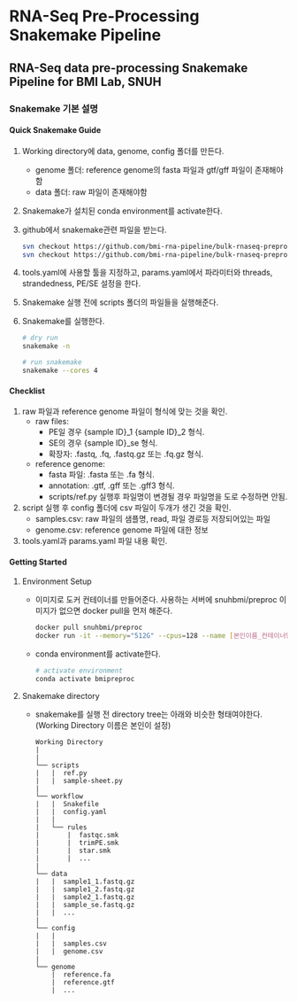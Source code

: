 # RNA-Seq Pre-Processing Snakemake Pipeline
## RNA-Seq data pre-processing Snakemake Pipeline for BMI Lab, SNUH

### Snakemake 기본 설명

#### Quick Snakemake Guide
1. Working directory에 data, genome, config 폴더를 만든다.
    - genome 폴더: reference genome의 fasta 파일과 gtf/gff 파일이 존재해야함
    - data 폴더: raw 파일이 존재해야함
2. Snakemake가 설치된 conda environment를 activate한다.
3. github에서 snakemake관련 파일을 받는다.
    ```bash
    svn checkout https://github.com/bmi-rna-pipeline/bulk-rnaseq-preproc/trunk/workflow
    svn checkout https://github.com/bmi-rna-pipeline/bulk-rnaseq-preproc/trunk/scripts
    ```
4. tools.yaml에 사용할 툴을 지정하고, params.yaml에서 파라미터와 threads, strandedness, PE/SE 설정을 한다.
5. Snakemake 실행 전에 scripts 폴더의 파일들을 실행해준다.
6. Snakemake를 실행한다.

    ```bash
    # dry run
    snakemake -n

    # run snakemake
    snakemake --cores 4
    ```

#### Checklist
1. raw 파일과 reference genome 파일이 형식에 맞는 것을 확인.
    - raw files: 
        - PE일 경우 {sample ID}\_1 {sample ID}\_2 형식.
        - SE의 경우 {sample ID}\_se 형식.
        - 확장자: .fastq, .fq, .fastq.gz 또는 .fq.gz 형식.
    - reference genome:
        - fasta 파일: .fasta 또는 .fa 형식.
        - annotation: .gtf, .gff 또는 .gff3 형식.
        - scripts/ref.py 실행후 파일명이 변경될 경우 파일명을 도로 수정하면 안됨.
2. script 실행 후 config 폴더에 csv 파일이 두개가 생긴 것을 확인.
    - samples.csv: raw 파일의 샘플명, read, 파일 경로등 저장되어있는 파일
    - genome.csv: reference genome 파일에 대한 정보
2. tools.yaml과 params.yaml 파일 내용 확인.

#### Getting Started
1. Environment Setup
    - 이미지로 도커 컨테이너를 만들어준다. 사용하는 서버에 snuhbmi/preproc 이미지가 없으면 docker pull을 먼저 해준다.
    
        ```bash
        docker pull snuhbmi/preproc
        docker run -it --memory="512G" --cpus=128 --name [본인이름_컨테이너명] snuhbmi/preproc
        ```
    - conda environment를 activate한다.
        ```bash
        # activate environment
        conda activate bmipreproc
        ```
2. Snakemake directory
    - snakemake를 실행 전 directory tree는 아래와 비슷한 형태여야한다. (Working Directory 이름은 본인이 설정)
        
        ```
        Working Directory
        |
        |
        └── scripts
        |	|  ref.py
        |	|  sample-sheet.py
        |
        └── workflow
        |	|  Snakefile
        |	|  config.yaml
        |	|  
        |	└── rules
        |		|  fastqc.smk
        |		|  trimPE.smk
        |		|  star.smk
        |		|  ...
        |
        └── data
        |	|  sample1_1.fastq.gz
        |	|  sample1_2.fastq.gz
        |	|  sample2_1.fastq.gz
        |	|  sample_se.fastq.gz
        |	|  ...
        |
        └── config
        |	|  
        |	|  samples.csv
        |	|  genome.csv
        |
        └── genome
        	|  reference.fa
        	|  reference.gtf
        	|  ...
        ```
